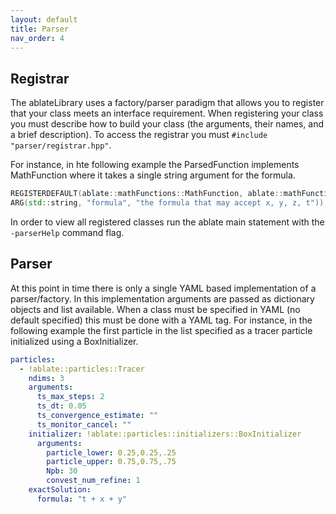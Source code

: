 ```yaml
---
layout: default
title: Parser
nav_order: 4
---
```

## Registrar

The ablateLibrary uses a factory/parser paradigm that allows you to register that your class meets an interface requirement.  When registering your class you must describe how to build your class (the arguments, their names, and a brief description).  To access the registrar you must  ```#include "parser/registrar.hpp"```.
 
For instance, in hte following example the ParsedFunction implements MathFunction where it takes a single string argument for the formula.

```c++
REGISTERDEFAULT(ablate::mathFunctions::MathFunction, ablate::mathFunctions::ParsedFunction, "a string based function to be parsed with muparser",
ARG(std::string, "formula", "the formula that may accept x, y, z, t"));
```

In order to view all registered classes run the ablate main statement with the ```-parserHelp``` command flag.

## Parser
At this point in time there is only a single YAML based implementation of a parser/factory. In this implementation arguments are passed as dictionary objects and list available.  When a class must be specified in YAML (no default specified) this must be done with a YAML tag.  For instance, in the following example the first particle in the list specified as a tracer particle initialized using a BoxInitializer.

```yaml
particles:
  - !ablate::particles::Tracer
    ndims: 3
    arguments:
      ts_max_steps: 2
      ts_dt: 0.05
      ts_convergence_estimate: ""
      ts_monitor_cancel: ""
    initializer: !ablate::particles::initializers::BoxInitializer
      arguments:
        particle_lower: 0.25,0.25,.25
        particle_upper: 0.75,0.75,.75
        Npb: 30
        convest_num_refine: 1
    exactSolution:
      formula: "t + x + y"

```